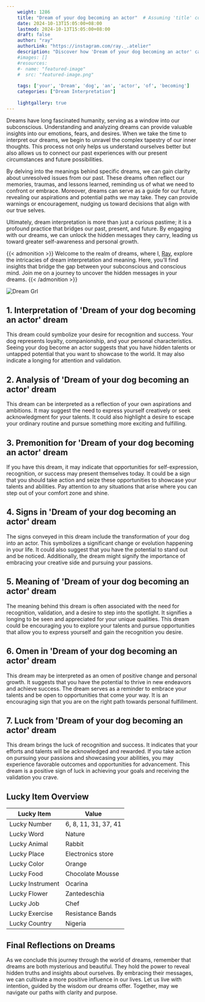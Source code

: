```yaml
---
    weight: 1286
    title: "Dream of your dog becoming an actor"  # Assuming 'title' column exists
    date: 2024-10-13T15:05:00+08:00
    lastmod: 2024-10-13T15:05:00+08:00
    draft: false
    author: "ray"
    authorLink: "https://instagram.com/ray._.atelier"
    description: "Discover how 'Dream of your dog becoming an actor' can interpret your future and uncover its significant meanings in your life."
    #images: []
    #resources:
    #- name: "featured-image"
    #  src: "featured-image.png"
    
    tags: ['your', 'Dream', 'dog', 'an', 'actor', 'of', 'becoming']
    categories: ["Dream Interpretation"]
    
    lightgallery: true
---
```

    
Dreams have long fascinated humanity, serving as a window into our subconscious. Understanding and analyzing dreams can provide valuable insights into our emotions, fears, and desires. When we take the time to interpret our dreams, we begin to unravel the complex tapestry of our inner thoughts. This process not only helps us understand ourselves better but also allows us to connect our past experiences with our present circumstances and future possibilities.

By delving into the meanings behind specific dreams, we can gain clarity about unresolved issues from our past. These dreams often reflect our memories, traumas, and lessons learned, reminding us of what we need to confront or embrace. Moreover, dreams can serve as a guide for our future, revealing our aspirations and potential paths we may take. They can provide warnings or encouragement, nudging us toward decisions that align with our true selves.

Ultimately, dream interpretation is more than just a curious pastime; it is a profound practice that bridges our past, present, and future. By engaging with our dreams, we can unlock the hidden messages they carry, leading us toward greater self-awareness and personal growth.

{{< admonition >}}
Welcome to the realm of dreams, where I, [Ray](https://instagram.com/ray._.atelier), explore the intricacies of dream interpretation and meaning. Here, you’ll find insights that bridge the gap between your subconscious and conscious mind. Join me on a journey to uncover the hidden messages in your dreams.
{{< /admonition >}}

![Dream Grl](https://cdn.pixabay.com/photo/2017/11/02/03/35/gothic-2910057_1280.jpg "Dream Grl")

## 1. Interpretation of 'Dream of your dog becoming an actor' dream
 This dream could symbolize your desire for recognition and success. Your dog represents loyalty, companionship, and your personal characteristics. Seeing your dog become an actor suggests that you have hidden talents or untapped potential that you want to showcase to the world. It may also indicate a longing for attention and validation.

## 2. Analysis of 'Dream of your dog becoming an actor' dream
 This dream can be interpreted as a reflection of your own aspirations and ambitions. It may suggest the need to express yourself creatively or seek acknowledgment for your talents. It could also highlight a desire to escape your ordinary routine and pursue something more exciting and fulfilling.

## 3. Premonition for 'Dream of your dog becoming an actor' dream
 If you have this dream, it may indicate that opportunities for self-expression, recognition, or success may present themselves today. It could be a sign that you should take action and seize these opportunities to showcase your talents and abilities. Pay attention to any situations that arise where you can step out of your comfort zone and shine.

## 4. Signs in 'Dream of your dog becoming an actor' dream
 The signs conveyed in this dream include the transformation of your dog into an actor. This symbolizes a significant change or evolution happening in your life. It could also suggest that you have the potential to stand out and be noticed. Additionally, the dream might signify the importance of embracing your creative side and pursuing your passions.

## 5. Meaning of 'Dream of your dog becoming an actor' dream
 The meaning behind this dream is often associated with the need for recognition, validation, and a desire to step into the spotlight. It signifies a longing to be seen and appreciated for your unique qualities. This dream could be encouraging you to explore your talents and pursue opportunities that allow you to express yourself and gain the recognition you desire.

## 6. Omen in 'Dream of your dog becoming an actor' dream
 This dream may be interpreted as an omen of positive change and personal growth. It suggests that you have the potential to thrive in new endeavors and achieve success. The dream serves as a reminder to embrace your talents and be open to opportunities that come your way. It is an encouraging sign that you are on the right path towards personal fulfillment.

## 7. Luck from 'Dream of your dog becoming an actor' dream
 This dream brings the luck of recognition and success. It indicates that your efforts and talents will be acknowledged and rewarded. If you take action on pursuing your passions and showcasing your abilities, you may experience favorable outcomes and opportunities for advancement. This dream is a positive sign of luck in achieving your goals and receiving the validation you crave.

## Lucky Item Overview
| Lucky Item          | Value              |
|---------------|--------------------|
| Lucky Number        | 6, 8, 11, 31, 37, 41  |
| Lucky Word          | Nature |
| Lucky Animal        | Rabbit |
| Lucky Place         | Electronics store     |
| Lucky Color         | Orange     |
| Lucky Food          | Chocolate Mousse      |
| Lucky Instrument    | Ocarina |
| Lucky Flower        | Zantedeschia    |
| Lucky Job           | Chef       |
| Lucky Exercise      | Resistance Bands  |
| Lucky Country       | Nigeria    |


##  Final Reflections on Dreams

As we conclude this journey through the world of dreams, remember that dreams are both mysterious and beautiful. They hold the power to reveal hidden truths and insights about ourselves. By embracing their messages, we can cultivate a more positive influence in our lives. Let us live with intention, guided by the wisdom our dreams offer. Together, may we navigate our paths with clarity and purpose.
